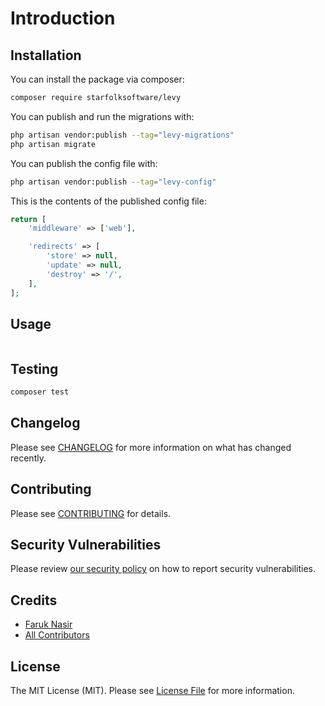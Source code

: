 # Introduction


## Installation

You can install the package via composer:

```bash
composer require starfolksoftware/levy
```

You can publish and run the migrations with:

```bash
php artisan vendor:publish --tag="levy-migrations"
php artisan migrate
```

You can publish the config file with:

```bash
php artisan vendor:publish --tag="levy-config"
```

This is the contents of the published config file:

```php
return [
    'middleware' => ['web'],

    'redirects' => [
        'store' => null,
        'update' => null,
        'destroy' => '/',
    ],
];
```

## Usage

```php

```

## Testing

```bash
composer test
```

## Changelog

Please see [CHANGELOG](CHANGELOG.md) for more information on what has changed recently.

## Contributing

Please see [CONTRIBUTING](https://github.com/spatie/.github/blob/main/CONTRIBUTING.md) for details.

## Security Vulnerabilities

Please review [our security policy](../../security/policy) on how to report security vulnerabilities.

## Credits

- [Faruk Nasir](https://github.com/starfolksoftware)
- [All Contributors](../../contributors)

## License

The MIT License (MIT). Please see [License File](LICENSE.md) for more information.
